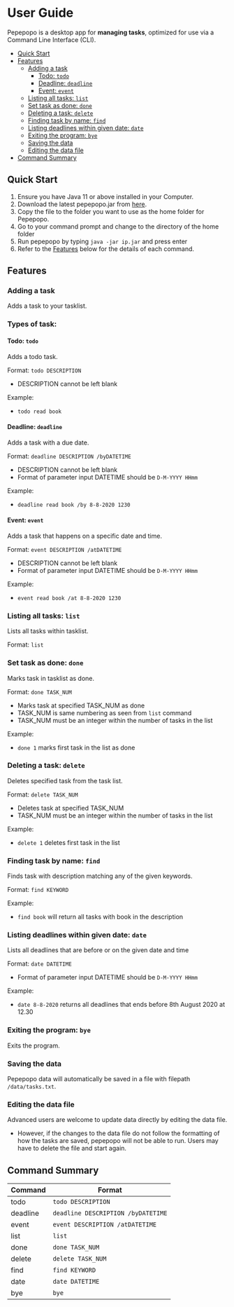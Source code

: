 # User Guide
Pepepopo is a desktop app for **managing tasks**, optimized for use via a Command Line Interface (CLI).
* [Quick Start](#quick-start)
* [Features](#features)
  * [Adding a task](#adding-a-task)
    * [Todo: `todo`](#todo-todo)
    * [Deadline: `deadline`](#deadline-deadline)
    * [Event: `event`](#event-event)
  * [Listing all tasks: `list`](#listing-all-tasks-list)
  * [Set task as done: `done`](#set-task-as-done-done)
  * [Deleting a task: `delete`](#deleting-a-task-delete)
  * [Finding task by name: `find`](#finding-task-by-name-find)
  * [Listing deadlines within given date: `date`](#listing-deadlines-within-given-date-date)
  * [Exiting the program: `bye`](#exiting-the-program-bye)
  * [Saving the data](#saving-the-data)
  * [Editing the data file](#editing-the-data-file)
* [Command Summary](#command-summary)

## Quick Start
1. Ensure you have Java 11 or above installed in your Computer.
2. Download the latest pepepopo.jar from [here](https://github.com/swongts/ip/releases/tag/A-Release).
3. Copy the file to the folder you want to use as the home folder for Pepepopo.
4. Go to your command prompt and change to the directory of the home folder
5. Run pepepopo by typing `java -jar ip.jar` and press enter
6. Refer to the [Features](#features) below for the details of each command.

## Features

### Adding a task
Adds a task to your tasklist.

### Types of task:

#### Todo: `todo`
Adds a todo task.

Format: `todo DESCRIPTION`
* DESCRIPTION cannot be left blank

Example:
* `todo read book`

#### Deadline: `deadline`
Adds a task with a due date.

Format: `deadline DESCRIPTION /byDATETIME`
* DESCRIPTION cannot be left blank
* Format of parameter input DATETIME should be `D-M-YYYY HHmm`

Example:
* `deadline read book /by 8-8-2020 1230`

#### Event: `event`
Adds a task that happens on a specific date and time.

Format: `event DESCRIPTION /atDATETIME`
* DESCRIPTION cannot be left blank
* Format of parameter input DATETIME should be `D-M-YYYY HHmm`

Example:
* `event read book /at 8-8-2020 1230`

### Listing all tasks: `list`
Lists all tasks within tasklist.

Format: `list`

### Set task as done: `done`
Marks task in tasklist as done.

Format: `done TASK_NUM`
* Marks task at specified TASK_NUM as done
* TASK_NUM is same numbering as seen from `list` command
* TASK_NUM must be an integer within the number of tasks in the list

Example: 
* `done 1` marks first task in the list as done

### Deleting a task: `delete`
Deletes specified task from the task list.

Format: `delete TASK_NUM`
* Deletes task at specified TASK_NUM
* TASK_NUM must be an integer within the number of tasks in the list

Example:
* `delete 1` deletes first task in the list

### Finding task by name: `find`
Finds task with description matching any of the given keywords.

Format: `find KEYWORD`

Example: 
* `find book` will return all tasks with book in the description

### Listing deadlines within given date: `date`
Lists all deadlines that are before or on the given date and time

Format: `date DATETIME`
* Format of parameter input DATETIME should be `D-M-YYYY HHmm`

Example:
* `date 8-8-2020` returns all deadlines that ends before 8th August 2020 at 12.30

### Exiting the program: `bye`
Exits the program.

### Saving the data
Pepepopo data will automatically be saved in a file with filepath `/data/tasks.txt`.

### Editing the data file
Advanced users are welcome to update data directly by editing the data file.
* However, if the changes to the data file do not follow the formatting of how the tasks are saved, pepepopo will not be able to run.
Users may have to delete the file and start again.

## Command Summary

Command | Format
------------ | -------------
todo | `todo DESCRIPTION`
deadline | `deadline DESCRIPTION /byDATETIME`
event | `event DESCRIPTION /atDATETIME`
list | `list`
done | `done TASK_NUM`
delete | `delete TASK_NUM`
find | `find KEYWORD`
date | `date DATETIME`
bye| `bye`
